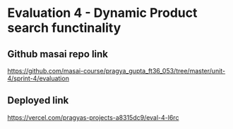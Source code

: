# Evaluation 4 - Dynamic Product search functinality 
## Github masai repo link
https://github.com/masai-course/pragya_gupta_ft36_053/tree/master/unit-4/sprint-4/evaluation

## Deployed link 
https://vercel.com/pragyas-projects-a8315dc9/eval-4-l6rc
